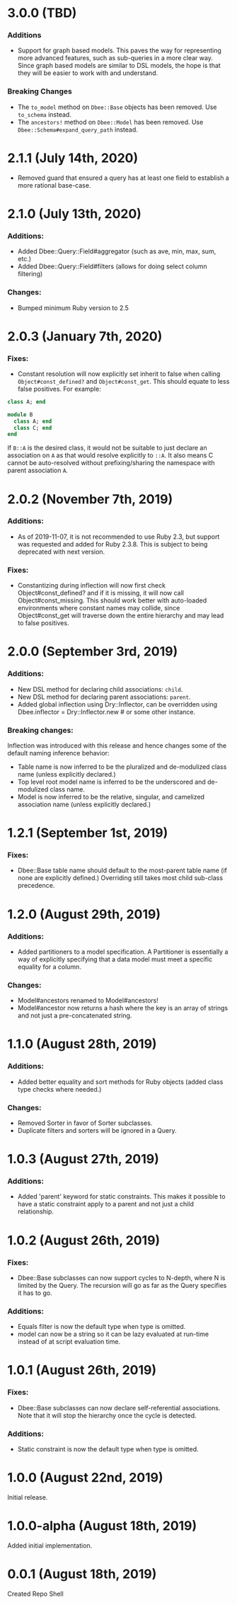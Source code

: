 # 3.0.0 (TBD)

### Additions

* Support for graph based models. This paves the way for representing more advanced features, such as sub-queries in a more clear way. Since graph based models are similar to DSL models, the hope is that they will be easier to work with and understand.

### Breaking Changes

* The `to_model` method on `Dbee::Base` objects has been removed. Use `to_schema` instead.
* The `ancestors!` method on `Dbee::Model` has been removed. Use `Dbee::Schema#expand_query_path` instead.
# 2.1.1 (July 14th, 2020)

* Removed guard that ensured a query has at least one field to establish a more rational base-case.

# 2.1.0 (July 13th, 2020)

### Additions:

* Added Dbee::Query::Field#aggregator (such as ave, min, max, sum, etc.)
* Added Dbee::Query::Field#filters (allows for doing select column filtering)

### Changes:

* Bumped minimum Ruby version to 2.5

# 2.0.3 (January 7th, 2020)

### Fixes:

* Constant resolution will now explicitly set inherit to false when calling `Object#const_defined?` and `Object#const_get`.  This should equate to less false positives.  For example:

```ruby
class A; end

module B
  class A; end
  class C; end
end
```

If `B::A` is the desired class, it would not be suitable to just declare an association on `A` as that would resolve explicitly to `::A`.  It also means C cannot be auto-resolved without prefixing/sharing the namespace with parent association `A`.

# 2.0.2 (November 7th, 2019)

### Additions:

* As of 2019-11-07, it is not recommended to use Ruby 2.3, but support was requested and added for Ruby 2.3.8.  This is subject to being deprecated with next version.

### Fixes:

* Constantizing during inflection will now first check Object#const_defined? and if it is missing, it will now call Object#const_missing.  This should work better with auto-loaded environments where constant names may collide, since Object#const_get will traverse down the entire hierarchy and may lead to false positives.

# 2.0.0 (September 3rd, 2019)

### Additions:

* New DSL method for declaring child associations: `child`.
* New DSL method for declaring parent associations: `parent`.
* Added global inflection using Dry::Inflector, can be overridden using Dbee.inflector = Dry::Inflector.new # or some other instance.

### Breaking changes:

Inflection was introduced with this release and hence changes some of the default naming inference behavior:

* Table name is now inferred to be the pluralized and de-modulized class name (unless explicitly declared.)
* Top level root model name is inferred to be the underscored and de-modulized class name.
* Model is now inferred to be the relative, singular, and camelized association name (unless explicitly declared.)

# 1.2.1 (September 1st, 2019)

### Fixes:

* Dbee::Base table name should default to the most-parent table name (if none are explicitly defined.)  Overriding still takes most child sub-class precedence.

# 1.2.0 (August 29th, 2019)

### Additions:

* Added partitioners to a model specification.  A Partitioner is essentially a way of explicitly specifying that a data model must meet a specific equality for a column.

### Changes:

* Model#ancestors renamed to Model#ancestors!
* Model#ancestor now returns a hash where the key is an array of strings and not just a pre-concatenated string.

# 1.1.0 (August 28th, 2019)

### Additions:

* Added better equality and sort methods for Ruby objects (added class type checks where needed.)

### Changes:

* Removed Sorter in favor of Sorter subclasses.
* Duplicate filters and sorters will be ignored in a Query.

# 1.0.3 (August 27th, 2019)

### Additions:

* Added 'parent' keyword for static constraints.  This makes it possible to have a static constraint apply to a parent and not just a child relationship.

# 1.0.2 (August 26th, 2019)

### Fixes:

* Dbee::Base subclasses can now support cycles to N-depth, where N is limited by the Query.  The recursion will go as far as the Query specifies it has to go.

### Additions:

* Equals filter is now the default type when type is omitted.
* model can now be a string so it can be lazy evaluated at run-time instead of at script evaluation time.

# 1.0.1 (August 26th, 2019)

### Fixes:

* Dbee::Base subclasses can now declare self-referential associations.  Note that it will stop the hierarchy once the cycle is detected.

### Additions:

* Static constraint is now the default type when type is omitted.

# 1.0.0 (August 22nd, 2019)

Initial release.

# 1.0.0-alpha (August 18th, 2019)

Added initial implementation.

# 0.0.1 (August 18th, 2019)

Created Repo Shell
